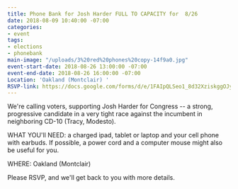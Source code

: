 ```yaml
---
title: Phone Bank for Josh Harder FULL TO CAPACITY for  8/26
date: 2018-08-09 10:40:00 -07:00
categories:
- event
tags:
- elections
- phonebank
main-image: "/uploads/3%20red%20phones%20copy-14f9a0.jpg"
event-start-date: 2018-08-26 13:00:00 -07:00
event-end-date: 2018-08-26 16:00:00 -07:00
Location: 'Oakland (Montclair) '
RSVP-link: https://docs.google.com/forms/d/e/1FAIpQLSeo1_8d32XziskggOJy5wf-iqCbQakQeBXQnzFWeQPCBZDYZA/viewform
---
```


We're calling voters, supporting Josh Harder for Congress -- a strong, progressive candidate in a very tight race against the incumbent in neighboring CD-10 (Tracy, Modesto).

WHAT YOU'll NEED: a charged ipad, tablet or laptop and your cell phone with earbuds.  If possible, a power cord and a computer mouse might also be useful for you.

WHERE:  Oakland (Montclair)

Please RSVP, and we'll get back to you with more details.